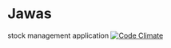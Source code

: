 Jawas
=====

stock management application
[![Code Climate](https://codeclimate.com/github/vgirbes/jawas/badges/gpa.svg)](https://codeclimate.com/github/vgirbes/jawas)
